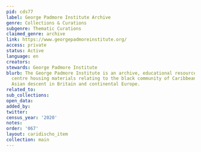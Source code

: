 ```yaml
---
pid: cds77
label: George Padmore Institute Archive
genre: Collections & Curations
subgenre: Thematic Curations
claimed_genre: archive
link: https://www.georgepadmoreinstitute.org/
access: private
status: Active
language: en
creators:
stewards: George Padmore Institute
blurb: The George Padmore Institute is an archive, educational resource and research
  centre housing materials relating to the black community of Caribbean, African and
  Asian descent in Britain and continental Europe.
related_to:
sub_collections:
open_data:
added_by:
twitter:
census_year: '2020'
notes:
order: '067'
layout: caridischo_item
collection: main
---
```

